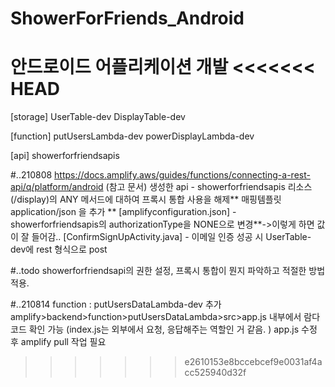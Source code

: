 # ShowerForFriends_Android
안드로이드 어플리케이션 개발
<<<<<<< HEAD
=======

[storage]
UserTable-dev
DisplayTable-dev

[function]
putUsersLambda-dev
powerDisplayLambda-dev

[api]
showerforfriendsapis

#..210808
https://docs.amplify.aws/guides/functions/connecting-a-rest-api/q/platform/android (참고 문서)
생성한 api - showerforfriendsapis
리소스(/display)의 ANY 메서드에 대하여 프록시 통합 사용을 해제**
매핑템플릿 application/json 을 추가 **
[amplifyconfiguration.json] - showerforfriendsapis의 authorizationType을 NONE으로 변경**->이렇게 하면 값이 잘 들어감.. 
[ConfirmSignUpActivity.java] - 이메일 인증 성공 시 UserTable-dev에 rest 형식으로 post

#..todo
showerforfriendsapi의 권한 설정, 프록시 통합이 뭔지 파악하고 적절한 방법 적용.

#..210814
function : putUsersDataLambda-dev 추가
amplify>backend>function>putUsersDataLambda>src>app.js 내부에서 람다 코드 확인 가능 (index.js는 외부에서 요청, 응답해주는 역할인 거 같음. )
app.js 수정 후 amplify pull 작업 필요


>>>>>>> e2610153e8bccebcef9e0031af4acc525940d32f
